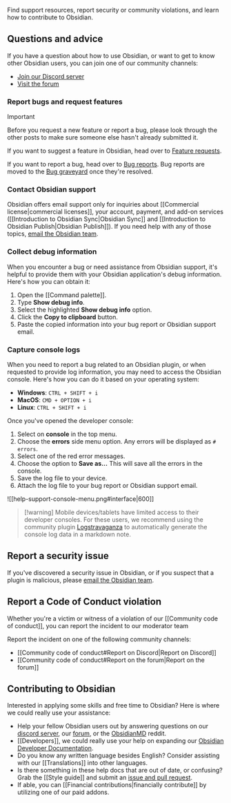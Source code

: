Find support resources, report security or community violations, and learn how to contribute to Obsidian.
## Questions and advice

If you have a question about how to use Obsidian, or want to get to know other Obsidian users, you can join one of our community channels:

- [Join our Discord server](https://discord.gg/obsidianmd)
- [Visit the forum](https://forum.obsidian.md/)

### Report bugs and request features

> [!important]
> Before you request a new feature or report a bug, please look through the other posts to make sure someone else hasn't already submitted it.

If you want to suggest a feature in Obsidian, head over to [Feature requests](https://forum.obsidian.md/c/feature-requests/8).

If you want to report a bug, head over to [Bug reports](https://forum.obsidian.md/c/bug-reports/7). Bug reports are moved to the [Bug graveyard](https://forum.obsidian.md/c/bug-graveyard/12) once they're resolved.

### Contact Obsidian support

Obsidian offers email support only for inquiries about [[Commercial license|commercial licenses]], your account, payment, and add-on services ([[Introduction to Obsidian Sync|Obsidian Sync]] and [[Introduction to Obsidian Publish|Obsidian Publish]]). If you need help with any of those topics, [email the Obsidian team](mailto:support@obsidian.md).

### Collect debug information

When you encounter a bug or need assistance from Obsidian support, it's helpful to provide them with your Obsidian application's debug information. Here's how you can obtain it:

1. Open the [[Command palette]].
2. Type **Show debug info**.
3. Select the highlighted **Show debug info** option.
4. Click the **Copy to clipboard** button.
5. Paste the copied information into your bug report or Obsidian support email.

### Capture console logs

When you need to report a bug related to an Obsidian plugin, or when requested to provide log information, you may need to access the Obsidian console. Here's how you can do it based on your operating system:

- **Windows**: `CTRL + SHIFT + i`  
- **MacOS**: `CMD + OPTION + i`  
- **Linux**: `CTRL + SHIFT + i`

Once you've opened the developer console:

1. Select on **console** in the top menu.
2. Choose the **errors** side menu option. Any errors will be displayed as `# errors`.
3. Select one of the red error messages.
4. Choose the option to **Save as...** This will save all the errors in the console.
5. Save the log file to your device.
6. Attach the log file to your bug report or Obsidian support email.

![[help-support-console-menu.png#interface|600]]

> [!warning] Mobile devices/tablets have limited access to their developer consoles. For these users, we recommend using the community plugin [Logstravaganza](https://obsidian.md/plugins?id=logstravaganza) to automatically generate the console log data in a markdown note.


## Report a security issue

If you've discovered a security issue in Obsidian, or if you suspect that a plugin is malicious, please [email the Obsidian team](mailto:support@obsidian.md).

## Report a Code of Conduct violation

Whether you're a victim or witness of a violation of our [[Community code of conduct]], you can report the incident to our moderator team

Report the incident on one of the following community channels:

- [[Community code of conduct#Report on Discord|Report on Discord]]
- [[Community code of conduct#Report on the forum|Report on the forum]]

## Contributing to Obsidian

Interested in applying some skills and free time to Obsidian? Here is where we could really use your assistance:

- Help your fellow Obsidian users out by answering questions on our [discord server](https://discord.gg/obsidianmd), our [forum](https://forum.obsidian.md/), or the [ObsidianMD](https://old.reddit.com/r/ObsidianMD/) reddit.
- [[Developers]], we could really use your help on expanding our [Obsidian Developer Documentation](https://github.com/obsidianmd/obsidian-developer-docs). 
- Do you know any written language besides English? Consider assisting with our [[Translations]] into other languages.
- Is there something in these help docs that are out of date, or confusing? Grab the [[Style guide]] and submit an [issue and pull request](https://github.com/obsidianmd/obsidian-help/issues?q=is%3Aissue+is%3Aopen+sort%3Aupdated-desc).
- If able, you can [[Financial contributions|financially contribute]] by utilizing one of our paid addons. 